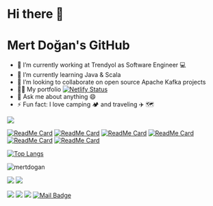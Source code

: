 # Hi there 👋
# Mert Doğan's GitHub

- 🔭 I’m currently working at Trendyol as Software Engineer 💻
- 🌱 I’m currently learning Java & Scala
- 👯 I’m looking to collaborate on open source Apache Kafka projects
- 🏄‍♂️ My portfolio [![Netlify Status](https://api.netlify.com/api/v1/badges/8d5b5a68-8771-4527-9174-3df37cf645d7/deploy-status)](https://mertdogan.netlify.app/)
- 💬 Ask me about anything 😄
- ⚡ Fun fact: I love camping 🏕️ and traveling ✈️ 🗺️

<img align='center' src="https://github-readme-stats.vercel.app/api?username=mmertdogann&show_icons=true&theme=radical">

[![ReadMe Card](https://github-readme-stats.vercel.app/api/pin/?username=mmertdogann&repo=Hunt-AI&theme=radical)](https://github.com/ChrisRM/material-theme-jetbrains)
[![ReadMe Card](https://github-readme-stats.vercel.app/api/pin/?username=mmertdogann&repo=a-file-icon-idea&theme=nightowl)](https://github.com/mallowigi/a-file-icon-idea)
[![ReadMe Card](https://github-readme-stats.vercel.app/api/pin/?username=mmertdogann&repo=mtslack&theme=dracula)](https://github.com/mallowigi/mtslack)
[![ReadMe Card](https://github-readme-stats.vercel.app/api/pin/?username=mmertdogann&repo=material-dev-tools&theme=tokyonight)](https://github.com/mallowigi/material-dev-tools)
[![ReadMe Card](https://github-readme-stats.vercel.app/api/pin/?username=mmertdogann&repo=notifications-preview-github&theme=cobalt)](https://github.com/mallowigi/notifications-preview-github)
[![ReadMe Card](https://github-readme-stats.vercel.app/api/pin/?username=mmertdogann&repo=a-file-icon-web&theme=onedark)](https://github.com/mallowigi/a-file-icon-web)

[![Top Langs](https://github-readme-stats.vercel.app/api/top-langs/?username=mmertdogann&theme=radical)](https://github.com/mmertdogann/github-readme-stats)

<p align="left" width="20%"> <img src="https://komarev.com/ghpvc/?username=mmertdogann" alt="mertdogan" /> </p>

[![](https://img.shields.io/twitter/follow/mmert_dogann?style=social)](https://www.twitter.com/mmert_dogann)
[![](https://img.shields.io/github/followers/mmertdogann?style=social)](https://www.github.com/mmertdogann)

[![](https://img.shields.io/badge/twitter-%231DA1F2.svg?&style=for-the-badge&logo=twitter&logoColor=white)](https://www.twitter.com/mmert_dogann)
[![](https://img.shields.io/badge/instagram-%23E4405F.svg?&style=for-the-badge&logo=instagram&logoColor=white)](https://instagram.com/mmertdogann)
[![](https://img.shields.io/badge/linkedin-%230077B5.svg?&style=for-the-badge&logo=linkedin&logoColor=white)](https://www.linkedin.com/in/mmertdogann/)
[![Mail Badge](https://img.shields.io/badge/mm3rtdogann@gmail.com-c14438?style=for-the-badge&logo=Gmail&logoColor=white&link=mailto:mm3rtdogann@gmail.com)](mailto:mm3rtdoganngmail.com)

